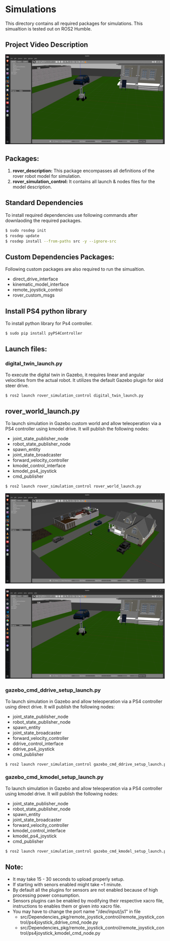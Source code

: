 # Simulations

This directory contains all required packages for simulations. This simualtion is tested out on ROS2 Humble.

## Project Video Description
[![Video Thumbnail](src/rover_simulation/rover_description/images/rover_robot.png)](https://www.youtube.com/watch?v=BaKeS3Aeugk)

## Packages:
1. **rover_description:** This package encompasses all definitions of the rover robot model for simulation.
2. **rover_simulation_control:** It contains all launch & nodes files for the model description. 

## Standard Dependencies

To install required dependencies use following commands after downlaoding the required packages.


```bash
$ sudo rosdep init
$ rosdep update
$ rosdep install --from-paths src -y --ignore-src
```

## Custom Dependencies Packages:
Following custom packages are also required to run the simualtion.

- direct_drive_interface
- kinematic_model_interface
- remote_joystick_control
- rover_custom_msgs

## Install PS4 python library
To install python library for Ps4 controller.

```bash
$ sudo pip install pyPS4Controller
```

## Launch files:

### digital_twin_launch.py
To execute the digital twin in Gazebo, it requires linear and angular velocities from the actual robot. It utilizes the default Gazebo plugin for skid steer drive.

```bash
$ ros2 launch rover_simulation_control digital_twin_launch.py
```

## rover_world_launch.py
To launch simulation in Gazebo custom world and allow teleoperation via a PS4 controller using kmodel drive. It will publish the following nodes:

- joint_state_publisher_node
- robot_state_publisher_node
- spawn_entity
- joint_state_broadcaster
- forward_velocity_controller
- kmodel_control_interface
- kmodel_ps4_joystick
- cmd_publisher

```bash
$ ros2 launch rover_simulation_control rover_world_launch.py 
```

![Rover World](src/rover_simulation/rover_description/images/rover_world.png)

![Rover Robot](src/rover_simulation/rover_description/images/rover_robot.png)

### gazebo_cmd_ddrive_setup_launch.py
To launch simulation in Gazebo and allow teleoperation via a PS4 controller using direct drive. It will publish the following nodes:

- joint_state_publisher_node
- robot_state_publisher_node
- spawn_entity
- joint_state_broadcaster
- forward_velocity_controller
- ddrive_control_interface
- ddrive_ps4_joystick
- cmd_publisher

```bash
$ ros2 launch rover_simulation_control gazebo_cmd_ddrive_setup_launch.py 
```

### gazebo_cmd_kmodel_setup_launch.py
To launch simulation in Gazebo and allow teleoperation via a PS4 controller using kmodel drive. It will publish the following nodes:

- joint_state_publisher_node
- robot_state_publisher_node
- spawn_entity
- joint_state_broadcaster
- forward_velocity_controller
- kmodel_control_interface
- kmodel_ps4_joystick
- cmd_publisher

```bash
$ ros2 launch rover_simulation_control gazebo_cmd_kmodel_setup_launch.py 
```

## Note: 
- It may take 15 - 30 seconds to  upload properly setup.
- If starting with senors enabled might take ~1 minute. 
- By default all the plugins for sensors are not enabled because of high processing power consumption. 
- Sensors plugins can be enabled by modifying their respective xacro file, instructions to enables them or given into xacro file. 
- You may have to change the port name "/dev/input/js1" in file 
   - src/Dependencies_pkg/remote_joystick_control/remote_joystick_control/ps4joystick_ddrive_cmd_node.py
   - src/Dependencies_pkg/remote_joystick_control/remote_joystick_control/ps4joystick_kmodel_cmd_node.py
